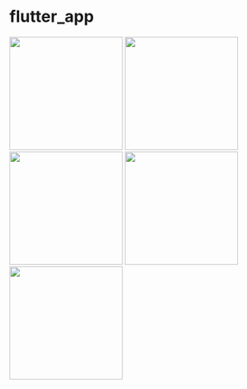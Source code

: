 # flutter_app


<img src="https://github.com/ManPanchani/BMI_cal/assets/118456066/e00f2aed-1a49-42d1-9451-f08b1959a6c5" width="200px">          <img src="https://github.com/ManPanchani/BMI_cal/assets/118456066/4656abf1-d891-4a24-9a19-7f4d57cfb082" width="200px">          <img src="https://github.com/ManPanchani/BMI_cal/assets/118456066/1420bf0b-a48e-4835-8f5b-d3b45659db68" width="200px">          <img src="https://github.com/ManPanchani/BMI_cal/assets/118456066/49a50742-38e3-47e2-81a4-7a343b77049f" width="200px">          <img src="https://github.com/ManPanchani/BMI_cal/assets/118456066/ad050b35-e893-471d-bb2d-30e5637c3ac7" width="200px">
